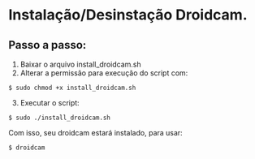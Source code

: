 # Instalação/Desinstação Droidcam.

## Passo a passo:
  1. Baixar o arquivo install_droidcam.sh
  2. Alterar a permissão para execução do script com:
  
  ```$ sudo chmod +x install_droidcam.sh```
  
  3. Executar o script:
  
  ```$ sudo ./install_droidcam.sh```
  
  Com isso, seu droidcam estará instalado, para usar:
  
  ```$ droidcam```
